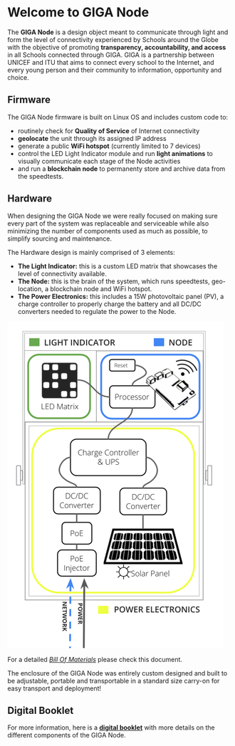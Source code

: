 # Welcome to GIGA Node

The **GIGA Node** is a design object meant to communicate through light and form the level of connectivity experienced by Schools around the Globe with the objective of promoting **transparency, accountability, and access** in all Schools connected through GIGA. GIGA is a partnership between UNICEF and ITU that aims to connect every school to the Internet, and every young person and their community to information, opportunity and choice. 

## Firmware 

The GIGA Node firmware is built on Linux OS and includes custom code to: 
- routinely check for **Quality of Service** of Internet connectivity 
- **geolocate** the unit through its assigned IP address
- generate a public **WiFi hotspot** (currently limited to 7 devices)
- control the LED Light Indicator module and run **light animations** to visually communicate each stage of the Node activities
- and run a **blockchain node** to permanenty store and archive data from the speedtests.   

## Hardware

When designing the GIGA Node we were really focused on making sure every part of the system was replaceable and serviceable while also minimizing the number of components used as much as possible, to simplify sourcing and maintenance.

The Hardware design is mainly comprised of 3 elements:
- **The Light Indicator:** this is a custom LED matrix that showcases the level of connectivity available.
- **The Node:** this is the brain of the system, which runs speedtests, geo-location, a blockchain node and WiFi hotspot.
- **The Power Electronics:** this includes a 15W photovoltaic panel (PV), a charge controller to properly charge the battery and all DC/DC converters needed to regulate the power to the Node.

![Image](systemdiagram.png)

For a detailed [*Bill Of Materials*](https://docs.google.com/spreadsheets/d/1M344BFzDwndOonXr7UBz_JfK02XLmgQRAvrM4X4WKnk/edit#gid=0) please check this document.

The enclosure of the GIGA Node was entirely custom designed and built to be adjustable, portable and transportable in a standard size carry-on for easy transport and deployment!

## Digital Booklet 

For more information, here is a [**digital booklet**](https://drive.google.com/file/d/1PjUFwsr2tn6brt4Zh3K7XaSyXV-yI2bK/view) with more details on the different components of the GIGA Node. 




